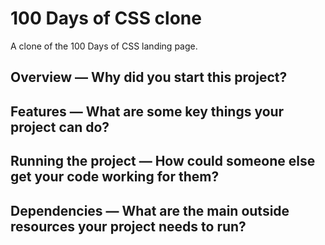 # 100 Days of CSS clone
A clone of the 100 Days of CSS landing page.

Overview — Why did you start this project?
---
Features — What are some key things your project can do?
---
Running the project — How could someone else get your code working for them?
---
Dependencies — What are the main outside resources your project needs to run?
---
